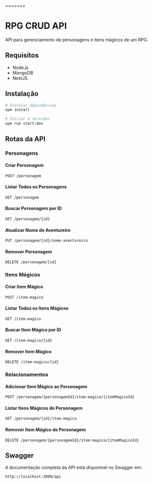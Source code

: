 =======
# RPG CRUD API

API para gerenciamento de personagens e itens mágicos de um RPG.

## Requisitos

- Node.js
- MongoDB
- NestJS

## Instalação

```bash
# Instalar dependências
npm install

# Iniciar o servidor
npm run start:dev
```

## Rotas da API

### Personagens

#### Criar Personagem
```http
POST /personagem
```


#### Listar Todos os Personagens
```http
GET /personagem
```

#### Buscar Personagem por ID
```http
GET /personagem/{id}
```

#### Atualizar Nome do Aventureiro
```http
PUT /personagem/{id}/nome-aventureiro
```


#### Remover Personagem
```http
DELETE /personagem/{id}
```

### Itens Mágicos

#### Criar Item Mágico
```http
POST /item-magico
```



#### Listar Todos os Itens Mágicos
```http
GET /item-magico
```

#### Buscar Item Mágico por ID
```http
GET /item-magico/{id}
```

#### Remover Item Mágico
```http
DELETE /item-magico/{id}
```

### Relacionamentos

#### Adicionar Item Mágico ao Personagem
```http
POST /personagem/{personagemId}/item-magico/{itemMagicoId}
```

#### Listar Itens Mágicos do Personagem
```http
GET /personagem/{id}/item-magico
```

#### Remover Item Mágico do Personagem
```http
DELETE /personagem/{personagemId}/item-magico/{itemMagicoId}
```



## Swagger

A documentação completa da API está disponível no Swagger em:
```
http://localhost:3000/api
``` 

